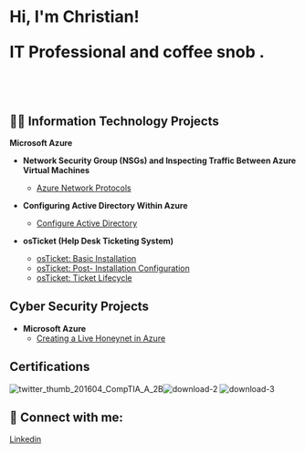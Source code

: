 <h1>Hi, I'm Christian! 

IT Professional and coffee snob . 
                   
  <br/><a href="https://github.com/christianlizardo"></a>

<h2>👨‍💻 Information Technology Projects </h2>

<b>Microsoft Azure</b>

- <b>Network Security Group (NSGs) and Inspecting Traffic Between Azure Virtual Machines </b>
  - [Azure Network Protocols](https://github.com/christianlizardo/Azure-network-protocols)  <b><i> </b></i>
    
    
- <b>Configuring Active Directory Within Azure </b>
  - [Configure Active Directory ](https://github.com/christianlizardo/configuring-active-directory) <b><i> </b></i>
- <b>osTicket (Help Desk Ticketing System)</b>
  - [osTicket: Basic Installation](https://github.com/christianlizardo/Osticket-installation)
  - [osTicket: Post- Installation Configuration](https://github.com/christianlizardo/osTicket-Post)
  - [osTicket: Ticket Lifecycle ](https://github.com/ChristianLizardo/osTicket-Ticket-Lifecycle)
    
<h2>Cyber Security Projects </h2>

- <b>Microsoft Azure</b>
  - [Creating a Live Honeynet in Azure](https://github.com/ChristianLizardo/Creating-a-Live-Honeynet-in-Azure) <b><i> </b></i> 

<h2> Certifications </h2> 

![twitter_thumb_201604_CompTIA_A_2B](https://github.com/user-attachments/assets/d85f8eb2-8e8e-4737-8622-a0a1ca149869)![download-2](https://github.com/user-attachments/assets/75bc0532-4fbc-461e-b140-7c79f8ab2dd7)            ![download-3](https://github.com/user-attachments/assets/b13449cf-cc40-4d97-a3f3-8779f01114e9)     


<h2> 🤳 Connect with me:</h2>


[Linkedin](https://www.linkedin.com/in/clizardo96/) 
